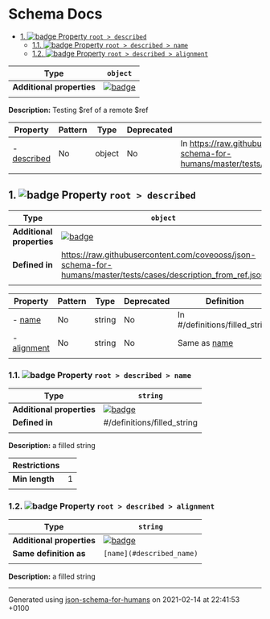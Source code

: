 # Schema Docs

- [1. ![badge](https://img.shields.io/badge/Optional-yellow) Property `root > described`](#described)
  - [1.1. ![badge](https://img.shields.io/badge/Optional-yellow) Property `root > described > name`](#described_name)
  - [1.2. ![badge](https://img.shields.io/badge/Optional-yellow) Property `root > described > alignment`](#described_alignment)

| Type                      | `object`                                                                                                             |
| ------------------------- | -------------------------------------------------------------------------------------------------------------------- |
| **Additional properties** | [![badge](https://img.shields.io/badge/Any+type--allowed-green)](# "Additional Properties of any type are allowed.") |
|                           |                                                                                                                      |

**Description:** Testing $ref of a remote $ref

| Property                   | Pattern | Type   | Deprecated | Definition                                                                                                        | Title/Description |
| -------------------------- | ------- | ------ | ---------- | ----------------------------------------------------------------------------------------------------------------- | ----------------- |
| - [described](#described ) | No      | object | No         | In https://raw.githubusercontent.com/coveooss/json-schema-for-humans/master/tests/cases/description_from_ref.json | -                 |
|                            |         |        |            |                                                                                                                   |                   |

## <a name="described"></a>1. ![badge](https://img.shields.io/badge/Optional-yellow) Property `root > described`

| Type                      | `object`                                                                                                             |
| ------------------------- | -------------------------------------------------------------------------------------------------------------------- |
| **Additional properties** | [![badge](https://img.shields.io/badge/Any+type--allowed-green)](# "Additional Properties of any type are allowed.") |
| **Defined in**            | https://raw.githubusercontent.com/coveooss/json-schema-for-humans/master/tests/cases/description_from_ref.json       |
|                           |                                                                                                                      |

| Property                             | Pattern | Type   | Deprecated | Definition                       | Title/Description |
| ------------------------------------ | ------- | ------ | ---------- | -------------------------------- | ----------------- |
| - [name](#described_name )           | No      | string | No         | In #/definitions/filled_string   | a filled string   |
| - [alignment](#described_alignment ) | No      | string | No         | Same as [name](#described_name ) | a filled string   |
|                                      |         |        |            |                                  |                   |

### <a name="described_name"></a>1.1. ![badge](https://img.shields.io/badge/Optional-yellow) Property `root > described > name`

| Type                      | `string`                                                                                                             |
| ------------------------- | -------------------------------------------------------------------------------------------------------------------- |
| **Additional properties** | [![badge](https://img.shields.io/badge/Any+type--allowed-green)](# "Additional Properties of any type are allowed.") |
| **Defined in**            | #/definitions/filled_string                                                                                          |
|                           |                                                                                                                      |

**Description:** a filled string

| Restrictions   |   |
| -------------- | - |
| **Min length** | 1 |
|                |   |

### <a name="described_alignment"></a>1.2. ![badge](https://img.shields.io/badge/Optional-yellow) Property `root > described > alignment`

| Type                      | `string`                                                                                                             |
| ------------------------- | -------------------------------------------------------------------------------------------------------------------- |
| **Additional properties** | [![badge](https://img.shields.io/badge/Any+type--allowed-green)](# "Additional Properties of any type are allowed.") |
| **Same definition as**    | `[name](#described_name)`                                                                                            |
|                           |                                                                                                                      |

**Description:** a filled string

----------------------------------------------------------------------------------------------------------------------------
Generated using [json-schema-for-humans](https://github.com/coveooss/json-schema-for-humans) on 2021-02-14 at 22:41:53 +0100